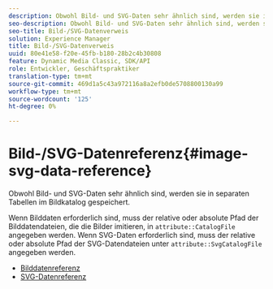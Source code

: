 ```yaml
---
description: Obwohl Bild- und SVG-Daten sehr ähnlich sind, werden sie in separaten Tabellen im Bildkatalog gespeichert.
seo-description: Obwohl Bild- und SVG-Daten sehr ähnlich sind, werden sie in separaten Tabellen im Bildkatalog gespeichert.
seo-title: Bild-/SVG-Datenverweis
solution: Experience Manager
title: Bild-/SVG-Datenverweis
uuid: 80e41e58-f20e-45fb-b180-28b2c4b30808
feature: Dynamic Media Classic, SDK/API
role: Entwickler, Geschäftspraktiker
translation-type: tm+mt
source-git-commit: 469d1a5c43a972116a8a2efb0de5708800130a99
workflow-type: tm+mt
source-wordcount: '125'
ht-degree: 0%

---
```



# Bild-/SVG-Datenreferenz{#image-svg-data-reference}

Obwohl Bild- und SVG-Daten sehr ähnlich sind, werden sie in separaten Tabellen im Bildkatalog gespeichert.

Wenn Bilddaten erforderlich sind, muss der relative oder absolute Pfad der Bilddatendateien, die die Bilder imitieren, in `attribute::CatalogFile` angegeben werden. Wenn SVG-Daten erforderlich sind, muss der relative oder absolute Pfad der SVG-Datendateien unter `attribute::SvgCatalogFile` angegeben werden.

* [Bilddatenreferenz](c-image-data-reference/c-image-data-reference.md)
* [SVG-Datenreferenz](c-svg-data-reference/c-svg-data-reference.md)
